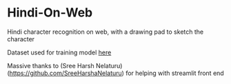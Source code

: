 # Hindi-On-Web
Hindi character recognition on web, with a drawing pad to sketch the character

Dataset used for training model [here](https://www.kaggle.com/ashokpant/devanagari-character-dataset/version/1)

Massive thanks to (Sree Harsh Nelaturu)(https://github.com/SreeHarshaNelaturu) for helping with streamlit front end
